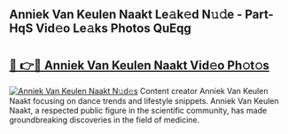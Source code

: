 ## Anniek Van Keulen Naakt Le𝚊k𝚎d N𝚞𝚍e - Part-HqS Vid𝚎o Le𝚊ks Photos QuEqg

# <h2><a href="http://fb8i8f.evod.top/?m=Anniek+Van+Keulen+Naakt">🔗 👉🔴 Anniek Van Keulen Naakt Vid𝚎o Ph𝚘t𝚘s</a></h2>

[![Anniek Van Keulen Naakt N𝚞d𝚎s](https://i.imgur.com/8V9OHl7.gif)](http://fb8i8f.evod.top/?m=Anniek+Van+Keulen+Naakt)
Content creator Anniek Van Keulen Naakt focusing on dance trends and lifestyle snippets. Anniek Van Keulen Naakt, a respected public figure in the scientific community, has made groundbreaking discoveries in the field of medicine. 
